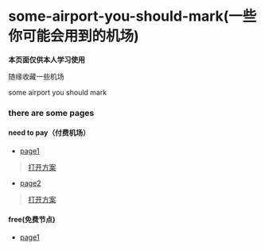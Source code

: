 # some-airport-you-should-mark(一些你可能会用到的机场)
**本页面仅供本人学习使用**

随缘收藏一些机场

some airport you should mark

### there are some pages

#### need to pay（付费机场）

- [page1](https://fanqiangdang.com/thread-112-1-1.html)
> [打开方案](https://jsproxy.ga/-----https://fanqiangdang.com/thread-112-1-1.html)

- [page2](http://backu9.blogspot.com/2018/09/ssssr_18.html)
> [打开方案](https://jsproxy.ga/-----http://backu9.blogspot.com/2018/09/ssssr_18.html)

#### free(免费节点)

- [page1](https://github.com/selierlin/Share-SSR-V2ray/blob/master/1-share-ssr-v2ray.md)
